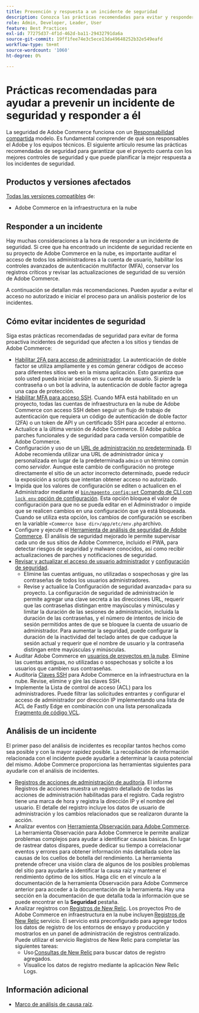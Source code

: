 ```yaml
---
title: Prevención y respuesta a un incidente de seguridad
description: Conozca las prácticas recomendadas para evitar y responder a los incidentes de seguridad en su proyecto de infraestructura en la nube de Adobe Commerce.
role: Admin, Developer, Leader, User
feature: Best Practices
exl-id: 77275d37-4f1d-462d-ba11-29432791da6a
source-git-commit: 19ff1fee74e3c5ece13da49648252b32e549eafd
workflow-type: tm+mt
source-wordcount: '1060'
ht-degree: 0%

---
```


# Prácticas recomendadas para ayudar a prevenir un incidente de seguridad y responder a él

La seguridad de Adobe Commerce funciona con un [Responsabilidad compartida](https://www.adobe.com/content/dam/cc/en/trust-center/ungated/whitepapers/experience-cloud/adobe-commerce-shared-responsibilities-guide.pdf) modelo. Es fundamental comprender de qué son responsables el Adobe y los equipos técnicos. El siguiente artículo resume las prácticas recomendadas de seguridad para garantizar que el proyecto cuenta con los mejores controles de seguridad y que puede planificar la mejor respuesta a los incidentes de seguridad.

## Productos y versiones afectados

[Todas las versiones compatibles](../../../release/versions.md) de:

- Adobe Commerce en la infraestructura en la nube

## Responder a un incidente

Hay muchas consideraciones a la hora de responder a un incidente de seguridad. Si cree que ha encontrado un incidente de seguridad reciente en su proyecto de Adobe Commerce en la nube, es importante auditar el acceso de todos los administradores a la cuenta de usuario, habilitar los controles avanzados de autenticación multifactor (MFA), conservar los registros críticos y revisar las actualizaciones de seguridad de su versión de Adobe Commerce.

A continuación se detallan más recomendaciones. Pueden ayudar a evitar el acceso no autorizado e iniciar el proceso para un análisis posterior de los incidentes.

## Cómo evitar incidentes de seguridad

Siga estas prácticas recomendadas de seguridad para evitar de forma proactiva incidentes de seguridad que afecten a los sitios y tiendas de Adobe Commerce:

- [Habilitar 2FA para acceso de administrador](https://docs.magento.com/user-guide/stores/security-two-factor-authentication.html).
La autenticación de doble factor se utiliza ampliamente y es común generar códigos de acceso para diferentes sitios web en la misma aplicación. Esto garantiza que solo usted pueda iniciar sesión en su cuenta de usuario. Si pierde la contraseña o un bot la adivina, la autenticación de doble factor agrega una capa de protección.
- [Habilitar MFA para acceso SSH](https://devdocs.magento.com/cloud/project/project-enable-mfa-enforcement.html).
Cuando MFA está habilitado en un proyecto, todas las cuentas de infraestructura en la nube de Adobe Commerce con acceso SSH deben seguir un flujo de trabajo de autenticación que requiera un código de autenticación de doble factor (2FA) o un token de API y un certificado SSH para acceder al entorno.
- Actualice a la última versión de Adobe Commerce.
El Adobe publica parches funcionales y de seguridad para cada versión compatible de Adobe Commerce.
- Configuración y uso de un [URL de administración no predeterminada](https://docs.magento.com/user-guide/stores/store-urls-custom-admin.html).
El Adobe recomienda utilizar una URL de administrador única y personalizada en lugar de la predeterminada `admin` o un término común como *servidor*. Aunque este cambio de configuración no protege directamente el sitio de un actor incorrecto determinado, puede reducir la exposición a scripts que intentan obtener acceso no autorizado.
- Impida que los valores de configuración se editen o actualicen en el Administrador mediante el  [`bin/magento config:set` Comando de CLI con `lock env` opción de configuración](https://experienceleague.adobe.com/docs/commerce-operations/configuration-guide/cli/configuration-management/set-configuration-values.html#set-configuration-values-that-cannot-be-edited-in-the-admin). Esta opción bloquea el valor de configuración para que no se pueda editar en el Administrador o impide que se realicen cambios en una configuración que ya está bloqueada. Cuando se utiliza esta opción, los cambios de configuración se escriben en la variable `<Commerce base dir>/app/etc/env.php` archivo.
- Configure y ejecute el [Herramienta de análisis de seguridad de Adobe Commerce](https://docs.magento.com/user-guide/magento/security-scan.html).
El análisis de seguridad mejorado le permite supervisar cada uno de sus sitios de Adobe Commerce, incluido el PWA, para detectar riesgos de seguridad y malware conocidos, así como recibir actualizaciones de parches y notificaciones de seguridad.
- [Revisar y actualizar el acceso de usuario administrador](https://docs.magento.com/user-guide/system/permissions-users-all.html) y [configuración de seguridad](https://docs.magento.com/user-guide/stores/security-admin.html).
   - Elimine las cuentas antiguas, no utilizadas o sospechosas y gire las contraseñas de todos los usuarios administradores.
   - Revise y actualice la Configuración de seguridad avanzada&lt; para su proyecto. La configuración de seguridad de administración le permite agregar una clave secreta a las direcciones URL, requerir que las contraseñas distingan entre mayúsculas y minúsculas y limitar la duración de las sesiones de administración, incluida la duración de las contraseñas, y el número de intentos de inicio de sesión permitidos antes de que se bloquee la cuenta de usuario de administrador. Para aumentar la seguridad, puede configurar la duración de la inactividad del teclado antes de que caduque la sesión actual y requerir que el nombre de usuario y la contraseña distingan entre mayúsculas y minúsculas.
- Auditar Adobe Commerce en [usuarios de proyectos en la nube](https://devdocs.magento.com/cloud/project/user-admin.html).
Elimine las cuentas antiguas, no utilizadas o sospechosas y solicite a los usuarios que cambien sus contraseñas.
- Auditoría [Claves SSH](https://devdocs.magento.com/cloud/before/before-workspace-ssh.html) para Adobe Commerce en la infraestructura en la nube.
Revise, elimine y gire las claves SSH.
- Implemente la Lista de control de acceso (ACL) para los administradores.
Puede filtrar las solicitudes entrantes y configurar el acceso de administrador por dirección IP implementando una lista de ACL de Fastly Edge en combinación con una lista personalizada [Fragmento de código VCL](https://experienceleague.adobe.com/docs/commerce-cloud-service/user-guide/cdn/custom-vcl-snippets/fastly-vcl-allowlist.html).

## Análisis de un incidente

El primer paso del análisis de incidentes es recopilar tantos hechos como sea posible y con la mayor rapidez posible. La recopilación de información relacionada con el incidente puede ayudarle a determinar la causa potencial del mismo. Adobe Commerce proporciona las herramientas siguientes para ayudarle con el análisis de incidentes.

- [Registros de acciones de administración de auditoría](https://docs.magento.com/user-guide/system/action-log-report.html).
El informe Registros de acciones muestra un registro detallado de todas las acciones de administración habilitadas para el registro. Cada registro tiene una marca de hora y registra la dirección IP y el nombre del usuario. El detalle del registro incluye los datos de usuario de administración y los cambios relacionados que se realizaron durante la acción.
- Analizar eventos con [Herramienta Observación para Adobe Commerce](https://experienceleague.adobe.com/docs/commerce-operations/tools/observation-for-adobe-commerce/intro.html?lang=en).
La herramienta Observación para Adobe Commerce le permite analizar problemas complejos para ayudar a identificar causas básicas. En lugar de rastrear datos dispares, puede dedicar su tiempo a correlacionar eventos y errores para obtener información más detallada sobre las causas de los cuellos de botella del rendimiento.
La herramienta pretende ofrecer una visión clara de algunos de los posibles problemas del sitio para ayudarle a identificar la causa raíz y mantener el rendimiento óptimo de los sitios. Haga clic en el vínculo a la documentación de la herramienta Observación para Adobe Commerce anterior para acceder a la documentación de la herramienta. Hay una sección en la documentación de que detalla toda la información que se puede encontrar en la **Seguridad** pestaña.
- Analizar registros con [Registros de New Relic](https://devdocs.magento.com/cloud/project/new-relic.html#new-relic-logs). Los proyectos Pro de Adobe Commerce en infraestructura en la nube incluyen [Registros de New Relic](https://docs.newrelic.com/docs/logs/new-relic-logs/get-started/introduction-new-relic-logs) servicio. El servicio está preconfigurado para agregar todos los datos de registro de los entornos de ensayo y producción y mostrarlos en un panel de administración de registros centralizado.
Puede utilizar el servicio Registros de New Relic para completar las siguientes tareas:
   - Uso [Consultas de New Relic](https://docs.newrelic.com/docs/logs/new-relic-logs/ui-data/query-syntax-logs) para buscar datos de registro agregados.
   - Visualice los datos de registro mediante la aplicación New Relic Logs.

## Información adicional

- [Marco de análisis de causa raíz](https://sansec.io/kb/incident-response/magento-root-cause-analysis).
